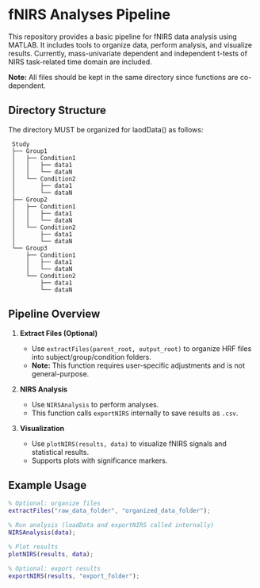 # fNIRS Analyses Pipeline

This repository provides a basic pipeline for fNIRS data analysis using MATLAB. It includes tools to organize data, perform analysis, and visualize results.
Currently, mass-univariate dependent and independent t-tests of NIRS task-related time domain are included.

**Note:** All files should be kept in the same directory since functions are co-dependent.

## Directory Structure

The directory MUST be organized for laodData() as follows:
```
 Study
 ├── Group1
 │   ├── Condition1
 │   │   ├── data1
 │   │   └── dataN
 │   └── Condition2
 │       ├── data1
 │       └── dataN
 ├── Group2
 │   ├── Condition1
 │   │   ├── data1
 │   │   └── dataN
 │   └── Condition2
 │       ├── data1
 │       └── dataN
 └── Group3
     ├── Condition1
     │   ├── data1
     │   └── dataN
     └── Condition2
         ├── data1
         └── dataN
```
## Pipeline Overview

1. **Extract Files (Optional)**
   - Use `extractFiles(parent_root, output_root)` to organize HRF files into subject/group/condition folders.
   - **Note:** This function requires user-specific adjustments and is not general-purpose.

2. **NIRS Analysis**
   - Use `NIRSAnalysis` to perform analyses.
   - This function calls `exportNIRS` internally to save results as `.csv`.
  
3. **Visualization**
   - Use `plotNIRS(results, data)` to visualize fNIRS signals and statistical results.
   - Supports plots with significance markers.

## Example Usage

```matlab
% Optional: organize files
extractFiles("raw_data_folder", "organized_data_folder");

% Run analysis (loadData and exportNIRS called internally)
NIRSAnalysis(data);

% Plot results
plotNIRS(results, data);

% Optional: export results
exportNIRS(results, "export_folder");
